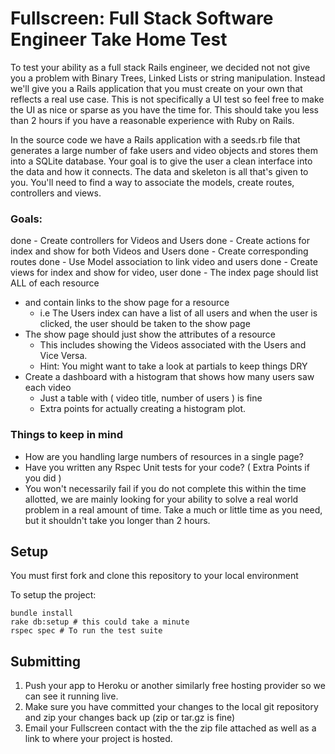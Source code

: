 # Fullscreen: Full Stack Software Engineer Take Home Test

To test your ability as a full stack Rails engineer, we decided not not give you a problem with Binary Trees, Linked Lists or string manipulation. Instead we'll give you a Rails application that you must create on your own that reflects a real use case. This is not specifically a UI test so feel free to make the UI as nice or sparse as you have the time for. This should take you less than 2 hours if you have a reasonable experience with Ruby on Rails.

In the source code we have a Rails application with a seeds.rb file that generates a large number of fake users and video objects and stores them into a SQLite database. Your goal is to give the user a clean interface into the data and how it connects. The data and skeleton is all that's given to you. You'll need to find a way to associate the models, create routes, controllers and views.

### Goals:

done - Create controllers for Videos and Users
done - Create actions for index and show for both Videos and Users
done - Create corresponding routes
done - Use Model association to link video and users
done - Create views for index and show for video, user
done - The index page should list ALL of each resource
  - and contain links to the show page for a resource
    - i.e The Users index can have a list of all users and when the user is clicked, the user should be taken to the show page
  - The show page should just show the attributes of a resource
    - This includes showing the Videos associated with the Users and Vice Versa.
    - Hint: You might want to take a look at partials to keep things DRY
- Create a dashboard with a histogram that shows how many users saw each video
  - Just a table with ( video title, number of users ) is fine
  - Extra points for actually creating a histogram plot.


### Things to keep in mind

- How are you handling large numbers of resources in a single page?
- Have you written any Rspec Unit tests for your code? ( Extra Points if you did )
- You won't necessarily fail if you do not complete this within the time allotted, we are mainly looking for your ability to solve a real world problem in a real amount of time. Take a much or little time as you need, but it shouldn't take you longer than 2 hours.

## Setup

You must first fork and clone this repository to your local environment

To setup the project:

```
bundle install
rake db:setup # this could take a minute
rspec spec # To run the test suite
```

## Submitting

1. Push your app to Heroku or another similarly free hosting provider so we can see it running live.
2. Make sure you have committed your changes to the local git repository and zip your changes back up (zip or tar.gz is fine)
3. Email your Fullscreen contact with the the zip file attached as well as a link to where your project is hosted.
